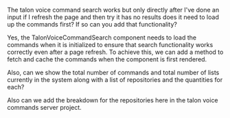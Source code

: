 The talon voice command search works but only directly after I've done an input if I refresh the page and then try it has no results does it need to load up the commands first? If so can you add that functionality?


Yes, the TalonVoiceCommandSearch component needs to load the commands when it is initialized to ensure that search functionality works correctly even after a page refresh. To achieve this, we can add a method to fetch and cache the commands when the component is first rendered.

Also, can we show the total number of commands and total number of lists currently in the system along with a list of repositories and the quantities for each?

Also can we add the breakdown for the repositories here  in the talon voice commands server project.